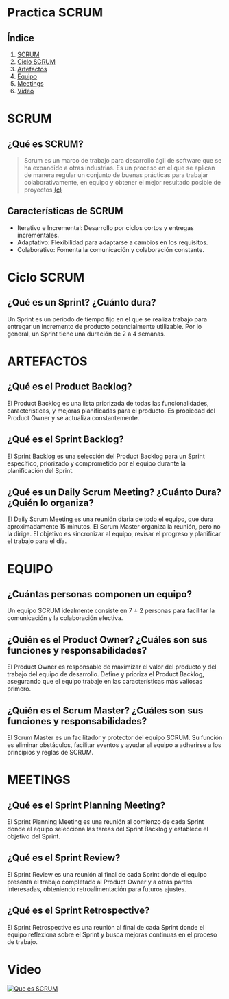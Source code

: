 # Practica SCRUM
## Índice
1. [SCRUM](#scrum)
2. [Ciclo SCRUM](#ciclo-scrum)
3. [Artefactos](#artefactos)
4. [Equipo](#equipo)
5. [Meetings](#meetings)
6. [Video](#video)

# SCRUM
## ¿Qué es SCRUM?

> Scrum es un marco de trabajo para desarrollo ágil de software que se ha expandido a otras industrias. 
Es un proceso en el que se aplican de manera regular un conjunto de buenas prácticas para trabajar colaborativamente, en equipo y obtener el mejor resultado posible de proyectos [(c)](https://es.wikipedia.org/wiki/Scrum_(desarrollo_de_software))


## Características de SCRUM
* Iterativo e Incremental: Desarrollo por ciclos cortos y entregas incrementales.
* Adaptativo: Flexibilidad para adaptarse a cambios en los requisitos.
* Colaborativo: Fomenta la comunicación y colaboración constante.

# Ciclo SCRUM
## ¿Qué es un Sprint? ¿Cuánto dura?

Un Sprint es un periodo de tiempo fijo en el que se realiza trabajo para entregar un incremento de producto potencialmente utilizable. Por lo general, un Sprint tiene una duración de 2 a 4 semanas.
# ARTEFACTOS
## ¿Qué es el Product Backlog?

El Product Backlog es una lista priorizada de todas las funcionalidades, características, y mejoras planificadas para el producto. Es propiedad del Product Owner y se actualiza constantemente.
## ¿Qué es el Sprint Backlog?

El Sprint Backlog es una selección del Product Backlog para un Sprint específico, priorizado y comprometido por el equipo durante la planificación del Sprint.
## ¿Qué es un Daily Scrum Meeting? ¿Cuánto Dura? ¿Quién lo organiza?

El Daily Scrum Meeting es una reunión diaria de todo el equipo, que dura aproximadamente 15 minutos. El Scrum Master organiza la reunión, pero no la dirige. El objetivo es sincronizar al equipo, revisar el progreso y planificar el trabajo para el día.

# EQUIPO
## ¿Cuántas personas componen un equipo?

Un equipo SCRUM idealmente consiste en 7 ± 2 personas para facilitar la comunicación y la colaboración efectiva.
## ¿Quién es el Product Owner? ¿Cuáles son sus funciones y responsabilidades?

El Product Owner es responsable de maximizar el valor del producto y del trabajo del equipo de desarrollo. Define y prioriza el Product Backlog, asegurando que el equipo trabaje en las características más valiosas primero.
## ¿Quién es el Scrum Master? ¿Cuáles son sus funciones y responsabilidades?

El Scrum Master es un facilitador y protector del equipo SCRUM. Su función es eliminar obstáculos, facilitar eventos y ayudar al equipo a adherirse a los principios y reglas de SCRUM.
# MEETINGS
## ¿Qué es el Sprint Planning Meeting?

El Sprint Planning Meeting es una reunión al comienzo de cada Sprint donde el equipo selecciona las tareas del Sprint Backlog y establece el objetivo del Sprint.
## ¿Qué es el Sprint Review?

El Sprint Review es una reunión al final de cada Sprint donde el equipo presenta el trabajo completado al Product Owner y a otras partes interesadas, obteniendo retroalimentación para futuros ajustes.
## ¿Qué es el Sprint Retrospective?

El Sprint Retrospective es una reunión al final de cada Sprint donde el equipo reflexiona sobre el Sprint y busca mejoras continuas en el proceso de trabajo.
# Video
[![Que es SCRUM](https://img.youtube.com/vi/HhC75IonpOU/hqdefault.jpg)](https://www.youtube.com/watch?v=HhC75IonpOU)